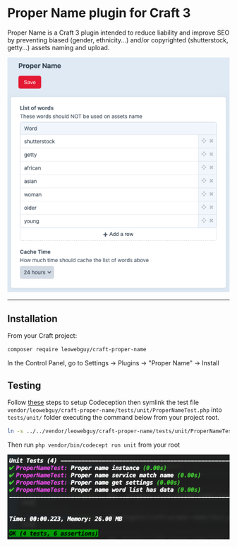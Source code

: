 # Proper Name plugin for Craft 3

Proper Name is a Craft 3 plugin intended to reduce liability and improve SEO by preventing biased (gender, ethnicity...) and/or copyrighted (shutterstock, getty...) assets naming and upload.

![Screenshot](resources/proper.png)

---

## Installation

From your Craft project:

```bash
composer require leowebguy/craft-proper-name
```

In the Control Panel, go to Settings → Plugins → "Proper Name" → Install

## Testing

Follow [these](https://craftcms.com/docs/3.x/testing/testing-craft/setup.html) steps to setup Codeception then symlink the test file `vendor/leowebguy/craft-proper-name/tests/unit/ProperNameTest.php` into `tests/unit/` folder executing the command below from your project root.

```bash
ln -s ../../vendor/leowebguy/craft-proper-name/tests/unit/ProperNameTest.php ./tests/unit/ProperNameTest.php;
```

Then run `php vendor/bin/codecept run unit` from your root

![Screenshot](resources/test.png)
